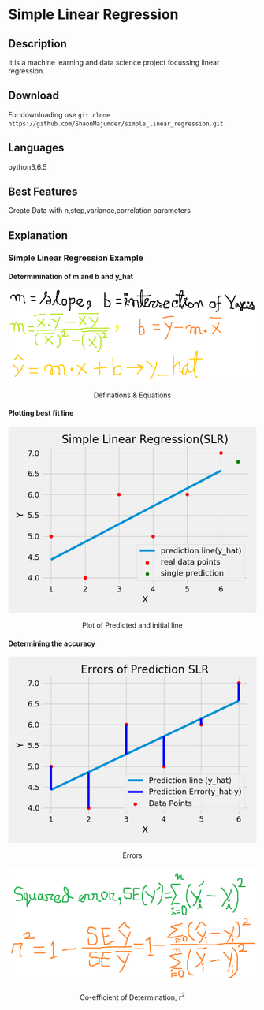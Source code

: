 # Simple Linear Regression
## Description
It is a machine learning and data science project focussing linear regression.

## Download 
For downloading use 
       `git clone https://github.com/ShaonMajumder/simple_linear_regression.git`
## Languages
python3.6.5

## Best Features
Create Data with n,step,variance,correlation parameters

## Explanation
### Simple Linear Regression Example
#### Determmination of m and b and y_hat
[![Result Full](https://raw.githubusercontent.com/ShaonMajumder/simple_linear_regression/master/pics/explain1.png)](https://twitter.com/Shaon_Mazoomder)
<p align="center"> Definations & Equations </p>

####

#### Plotting best fit line

[![Result Full](https://raw.githubusercontent.com/ShaonMajumder/simple_linear_regression/master/pics/simple_linear_regression1.png)](https://twitter.com/Shaon_Mazoomder)
<p align="center"> Plot of Predicted and initial line</p>

#### Determining the accuracy

[![Result Full](https://raw.githubusercontent.com/ShaonMajumder/simple_linear_regression/master/pics/errors1.png)](https://twitter.com/Shaon_Mazoomder)
<p align="center"> Errors </p>

[![Result Full](https://raw.githubusercontent.com/ShaonMajumder/simple_linear_regression/master/pics/co_efficient_of_determination.png)](https://twitter.com/Shaon_Mazoomder)
<p align="center"> Co-efficient of Determination, r<sup>2</sup> </p>

